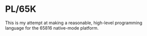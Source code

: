 # PL/65K

This is my attempt at making a reasonable, high-level programming language for the 65816 native-mode platform.


